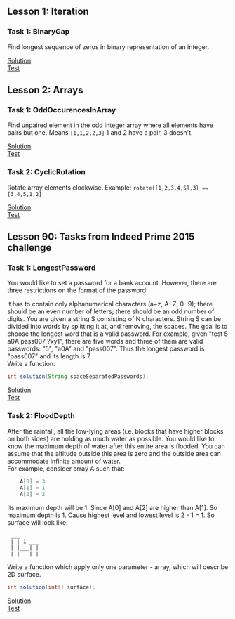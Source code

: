 ## Lesson 1: Iteration  
### Task 1: BinaryGap  
Find longest sequence of zeros in binary representation of an integer.

[Solution](/java/src/main/java/com/los/codility/CountBinaryGaps.java)  
[Test](/java/src/test/java/com/los/codility/CountBinaryGapsTest.java)  

## Lesson 2: Arrays
### Task 1: OddOccurencesInArray
Find unpaired element in the odd integer array where all elements have pairs but one.
Means `[1,1,2,2,3]` 1 and 2 have a pair, 3 doesn't.

[Solution](/java/src/main/java/com/los/codility/OddOccurrencesInArray.java)  
[Test](/java/src/test/java/com/los/codility/OddOccurrencesInArrayTest.java)

### Task 2: CyclicRotation
Rotate array elements clockwise.
Example: `rotate([1,2,3,4,5],3) == [3,4,5,1,2]`

[Solution](/java/src/main/java/com/los/codility/CyclicRotation.java)  
[Test](/java/src/test/java/com/los/codility/CyclicRotationTest.java)

## Lesson 90: Tasks from Indeed Prime 2015 challenge
### Task 1: LongestPassword
You would like to set a password for a bank account. However, there are three restrictions on the format of the password:

it has to contain only alphanumerical characters (a−z, A−Z, 0−9);
there should be an even number of letters;
there should be an odd number of digits.
You are given a string S consisting of N characters. String S can be divided into words by splitting it at, and removing, 
the spaces. The goal is to choose the longest word that is a valid password.
For example, given "test 5 a0A pass007 ?xy1", there are five words and three of them are valid passwords: "5", "a0A" and 
"pass007". Thus the longest password is "pass007" and its length is 7.  
Write a function:
```java
int solution(String spaceSeparatedPasswords);
```
[Solution](/java/src/main/java/com/los/codility/LongestPassword.java)  
[Test](/java/src/test/java/com/los/codility/LongestPasswordTest.java)

### Task 2: FloodDepth
After the rainfall, all the low-lying areas (i.e. blocks that have higher blocks on both sides) are holding as much water
 as possible. You would like to know the maximum depth of water after this entire area is flooded. You can assume that 
 the altitude outside this area is zero and the outside area can accommodate infinite amount of water.  
For example, consider array A such that:
```java
    A[0] = 3
    A[1] = 1
    A[2] = 2
```    
Its maximum depth will be 1. Since A[0] and A[2] are higher than A[1]. So maximum depth is 1. 
Cause highest level and lowest level is 2 - 1 = 1.
So surface will look like:
```
 ___
 | | 1 ___  
 | |___| |
 | |   | |
 ```
Write a function which apply only one parameter - array, which will describe 2D surface.
```java
int solution(int[] surface);
```
[Solution](/java/src/main/java/com/los/codility/FloodDepth.java)  
[Test](/java/src/test/java/com/los/codility/FloodDepthTest.java)